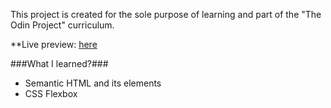 This project is created for the sole purpose of learning and part of the "The Odin Project" curriculum.

**Live preview: [here](https://sisyphus6ix.github.io/webpage/)

###What I learned?###
- Semantic HTML and its elements
- CSS Flexbox
